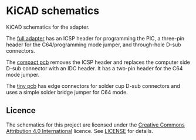 # KiCAD schematics

KiCAD schematics for the adapter.

The [full adapter](full) has an ICSP header for programming the PIC, a three-pin
header for the C64/programming mode jumper, and through-hole D-sub connectors.

The [compact pcb](compact) removes the ICSP header and replaces the
computer side D-sub connector with an IDC header.  It has a two-pin
header for the C64 mode jumper.

The [tiny pcb](tiny) has edge connectors for solder cup D-sub connectors
and uses a simple solder bridge jumper for C64 mode.

## Licence

The schematics for this project are licensed under the [Creative Commons
Attribution 4.0
International](https://creativecommons.org/licenses/by/4.0/) licence.
See [LICENSE](LICENSE) for details.
